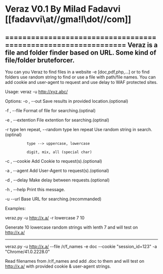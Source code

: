 # Veraz V0.1 By Milad Fadavvi [[fadavvi\\at//gma!l\\dot//com]]
===============================================================
Veraz is a file and folder finder based on URL. Some kind of file/folder bruteforcer.
---------

You can you Veraz to find files in a website -e [doc,pdf,php,...] or to find folders
use random string to find or use a file with path/file names.
You can add cookie and user-agent to request and use delay to WAF protected sites.

Usage: veraz -u http://xyz.abc/ <options>

Options:
-o , --out <file add>                           Save results in provided location.(optional)

-f , --file <file add>                          Format of file for searching.(optinal)

-e , --extention                                File extention for searching.(optinal)

-r type len repeat, --random type len repeat    Use random string in search.(optinal)

              type --> uppercase, lowercase
              
              digit, mix, all (special char)
              
-c , --cookie <string>                          Add Cookie to request(s).(optional) 

-a , --agent <string>                           Add User-Agent to request(s).(optional)

-d , --delay <MS>                               Make delay between requests.(optional)

-h , --help                                     Print this message.

-u --url <web address>                          Base URL for searching.(recommanded)


Examples:

   veraz.py -u http://x.a/ -r lowercase 7 10
   
   Generate 10 lowercase random strings with lenth 7 and will test on http://x.a/
  
   -----
   
   veraz.py -u http://x.a/ --file /r/f_names -e doc --cookie "session_id=123" -a "Chrome/41.0.2228.0"
   
   
   Read filenames from /r/f_names and add .doc to them and will test on http://x.a/ with provided 
   cookie & user-agent strings.
